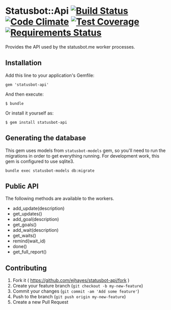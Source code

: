 # Statusbot::Api [![Build Status](https://travis-ci.org/ejhayes/statusbot-api.svg?branch=master)](https://travis-ci.org/ejhayes/statusbot-api) [![Code Climate](https://codeclimate.com/github/ejhayes/statusbot-api/badges/gpa.svg)](https://codeclimate.com/github/ejhayes/statusbot-api) [![Test Coverage](https://codeclimate.com/github/ejhayes/statusbot-api/badges/coverage.svg)](https://codeclimate.com/github/ejhayes/statusbot-api) [![Requirements Status](https://requires.io/github/ejhayes/statusbot-api/requirements.png?branch=master)](https://requires.io/github/ejhayes/statusbot-api/requirements/?branch=master)

Provides the API used by the statusbot.me worker processes.

## Installation

Add this line to your application's Gemfile:

    gem 'statusbot-api'

And then execute:

    $ bundle

Or install it yourself as:

    $ gem install statusbot-api

## Generating the database

This gem uses models from `statusbot-models` gem, so you'll need to run the migrations in order to get everything running.  For development work, this gem is configured to use sqlite3.

    bundle exec statusbot-models db:migrate

## Public API

The following methods are available to the workers.

- add_update(description)
- get_updates()
- add_goal(description)
- get_goals()
- add_wait(description)
- get_waits()
- remind(wait_id)
- done()
- get_full_report()

## Contributing

1. Fork it ( https://github.com/ejhayes/statusbot-api/fork )
2. Create your feature branch (`git checkout -b my-new-feature`)
3. Commit your changes (`git commit -am 'Add some feature'`)
4. Push to the branch (`git push origin my-new-feature`)
5. Create a new Pull Request
